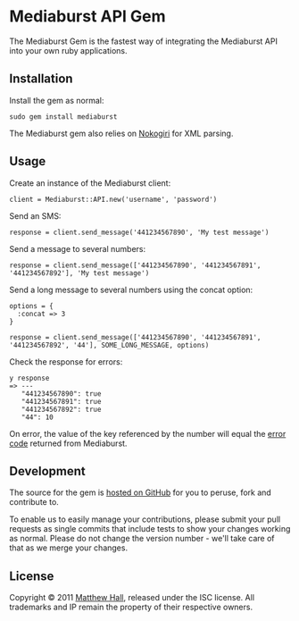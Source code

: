 # Mediaburst API Gem

The Mediaburst Gem is the fastest way of integrating the Mediaburst API into your own ruby applications.

## Installation

Install the gem as normal:

    sudo gem install mediaburst

The Mediaburst gem also relies on [Nokogiri][1] for XML parsing.

## Usage

Create an instance of the Mediaburst client:

    client = Mediaburst::API.new('username', 'password')

Send an SMS:

    response = client.send_message('441234567890', 'My test message')

Send a message to several numbers:

    response = client.send_message(['441234567890', '441234567891', '441234567892'], 'My test message')

Send a long message to several numbers using the concat option:

    options = {
      :concat => 3
    }
    
    response = client.send_message(['441234567890', '441234567891', '441234567892', '44'], SOME_LONG_MESSAGE, options)

Check the response for errors:

    y response
    => ---
       "441234567890": true
       "441234567891": true
       "441234567892": true
       "44": 10

On error, the value of the key referenced by the number will equal the [error code][5] returned from Mediaburst.


## Development

The source for the gem is [hosted on GitHub][3] for you to peruse, fork and contribute to.

To enable us to easily manage your contributions, please submit your pull requests as single commits that include tests to show your changes working as normal. Please do not change the version number - we'll take care of that as we merge your changes.

## License

Copyright © 2011 [Matthew Hall][4], released under the ISC license. All trademarks and IP remain the property of their respective owners.


[1]:http://nokogiri.org/
[2]:http://www.mediaburst.co.uk/api
[3]:https://github.com/mediaburst/ruby-mediaburst-sms
[4]:http://codebeef.com/portfolio/mediaburst
[5]:http://www.mediaburst.co.uk/api/reference/error-codes/